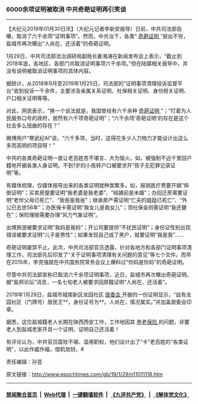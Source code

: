 ### 6000余项证明被取消 中共奇葩证明再引笑谈
------------------------

<p>
 【大纪元2019年01月30日讯】（大纪元记者李新安报导）日前，中共司法部自曝，取消了六千余项“证明事项”。然而，中共治下，各类“
 <a href="http://www.epochtimes.com/gb/tag/%E5%A5%87%E8%91%A9%E8%AF%81%E6%98%8E.html">
  奇葩证明
 </a>
 ”层出不穷，盐城市再次曝出“人尚在、还活着”的奇葩证明。
</p>
<p>
 1月29日，中共司法部法治调研局副局长姜海涛在新闻发布会上表示，“截止到2018年底，各地区、各部门共取消证明事项六千余项。”但在陆媒相关报导中，并没有说明被取消证明事项的具体内容。
</p>
<p>
 据统计，从2018年9月至2019年1月25日，司法部的“证明事项清理投诉监督平台”收到投诉一千余件，主要涉及亲属关系证明、社保相关证明、身份相关证明、户口相关证明等等。
</p>
<p>
 对此，网民表示，“换一个说法就是，我国曾经有六千余种
 <a href="http://www.epochtimes.com/gb/tag/%E5%A5%87%E8%91%A9%E8%AF%81%E6%98%8E.html">
  奇葩证明
 </a>
 ”；“打着为人民服务口号的政府，居然有六千项奇葩证明”；“六千余项‘奇葩证明’的存在是这个社会多么扭曲的存在？”
</p>
<p>
 微博用户“寒武纪AI”说，“六千多项，当时，这得花多少人力物力才能设计出这么多而高明的项目呀！”
</p>
<p>
 中共的各类奇葩证明一直让老百姓苦不堪言、大为恼火。如，被强制不远千里回户籍地开据各类人身证明，不到1岁的小孩转户口被要求开“孩子无犯罪记录证明”等。
</p>
<p>
 有媒体梳理，仅媒体报导出来的各类证明就种类繁多。如，报销医疗费要开据“摔倒证明”；买卖房屋要证明“我老婆是我老婆”、“结婚前是未婚”；办回迁房需要证明“老伴父母已死亡”、“我爸是我爸”；继承房产需证明“亡夫的姐姐已死亡”、“外公已去世56年”；办医保卡需证明“我女儿是我女儿”；领社保金则需证明“我还健在”；保险理赔需要办理“风力气象证明”。
</p>
<p>
 出境旅游被要求证明“我妈是我妈”；开公司要提供“不扰民证明”；身份证性别出现错误被要求证明“儿子是男性”；如果发现自己成了黑户，就要证明“我是我”……
</p>
<p>
 奇葩证明屡禁不止。此次，中共司法部官员透露，针对各地方和各部门证明事项清理工作，司法部先后印发了“关于证明事项清理有关问题的意见”等七个文件。而早在2015年，李克强就在中共国务院常务会议上爆料过“你妈是你妈”的奇葩证明。
</p>
<p>
 尽管中共司法部宣称已取消六千余项证明事项，近日，盐城市再次曝出奇葩证明，据“盐邦论坛”消息，一名七旬老人被要求回原籍证明“人尚在、还活着”。
</p>
<p>
 2019年1月28日，盐城市城南新区龙园社区
 <a href="http://www.epochtimes.com/gb/tag/%E5%B1%85%E5%A7%94%E4%BC%9A.html">
  居委会
 </a>
 开据的一份证明显示，“兹有龙园社区（门牌号）居民王**，身份证号为**。人尚在，情况属实。”并加盖居委会印章。
</p>
<p>
 据悉，这位盐城籍老人长期在陕西西安工作，工作地因其
 <a href="http://www.epochtimes.com/gb/tag/%E5%85%BB%E8%80%81%E4%BF%9D%E9%99%A9.html">
  养老保险
 </a>
 的问题，非要老人到盐城老家开具一个证明，证明自己还活着！
</p>
<p>
 有评论认为，中共官员腐败不堪、滥用职权，他们设计出了“卡”老百姓的“各类证明”，以此作威作福，借机敛财。#
</p>
<p>
 责任编辑：孙芸
</p>

原文链接：http://www.epochtimes.com/gb/19/1/29/n11011118.htm


------------------------
#### [禁闻聚合首页](https://github.com/gfw-breaker/banned-news/blob/master/README.md) &nbsp;|&nbsp; [Web代理](https://github.com/gfw-breaker/open-proxy/blob/master/README.md) &nbsp;|&nbsp; [一键翻墙软件](https://github.com/gfw-breaker/nogfw/blob/master/README.md) &nbsp;|&nbsp; [《九评共产党》](https://github.com/gfw-breaker/9ping.md/blob/master/README.md#九评之一评共产党是什么) &nbsp;|&nbsp; [《解体党文化》](https://github.com/gfw-breaker/jtdwh.md/blob/master/README.md#绪论)